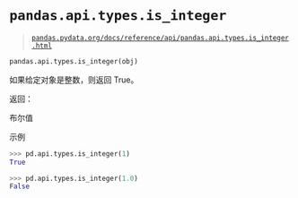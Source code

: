 # `pandas.api.types.is_integer`

> [`pandas.pydata.org/docs/reference/api/pandas.api.types.is_integer.html`](https://pandas.pydata.org/docs/reference/api/pandas.api.types.is_integer.html)

```py
pandas.api.types.is_integer(obj)
```

如果给定对象是整数，则返回 True。

返回：

布尔值

示例

```py
>>> pd.api.types.is_integer(1)
True 
```

```py
>>> pd.api.types.is_integer(1.0)
False 
```
